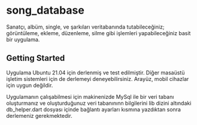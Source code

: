 # song_database

Sanatçı, albüm, single, ve şarkıları veritabanında tutabileceğiniz; görüntüleme, ekleme, düzenleme, silme gibi işlemleri yapabileceğiniz basit bir uygulama. 

## Getting Started

Uygulama Ubuntu 21.04 için derlenmiş ve test edilmiştir. Diğer masaüstü işletim sistemleri için de derlemeyi deneyebilirsiniz. Arayüz, mobil cihazlar için uygun değildir.

Uygulamanın çalışabilmesi için makinenizde MySql ile bir veri tabanı oluşturmanız ve oluşturduğunuz veri tabanınınn bilgilerini lib dizini altındaki db_helper.dart dosyası içinde bağlantı ayarları kısmına yazdıktan sonra derlemeniz gerekmektedir.	
